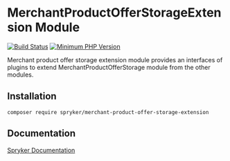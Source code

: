 # MerchantProductOfferStorageExtension Module
[![Build Status](https://travis-ci.org/spryker/merchant-product-offer-storage-extension.svg)](https://travis-ci.org/spryker/merchant-product-offer-storage-extension)
[![Minimum PHP Version](https://img.shields.io/badge/php-%3E%3D%207.2-8892BF.svg)](https://php.net/)

Merchant product offer storage extension module provides an interfaces of plugins to extend MerchantProductOfferStorage module from the other modules.

## Installation

```
composer require spryker/merchant-product-offer-storage-extension
```

## Documentation

[Spryker Documentation](https://academy.spryker.com/developing_with_spryker/module_guide/modules.html)
